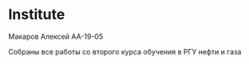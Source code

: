 # Institute

Макаров Алексей
АА-19-05

Собраны все работы со второго курса обучения в РГУ нефти и газа
